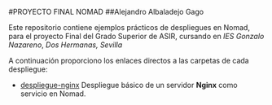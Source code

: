 #PROYECTO FINAL NOMAD
##Alejandro Albaladejo Gago

Este repositorio contiene ejemplos prácticos de despliegues en Nomad, para el proyecto Final del Grado Superior de ASIR, cursando en *IES Gonzalo Nazareno*, *Dos Hermanas, Sevilla*

A continuación proporciono los enlaces directos a las carpetas de cada despliegue:

- [despliegue-nginx](./despliegue-nginx)
Despliegue básico de un servidor **Nginx** como servicio en Nomad.


